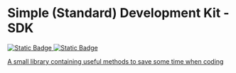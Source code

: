 # Simple (Standard) Development Kit - SDK

<a href="https://github.com/LouiDev/sdk/packages/1908773">![Static Badge](https://img.shields.io/badge/Latest%20Release-1.1.0-yellow)
<a href="https://discord.gg/wjWhaAKZTv">![Static Badge](https://img.shields.io/badge/Discord-Join-blue)

A small library containing useful methods to save some time when coding
